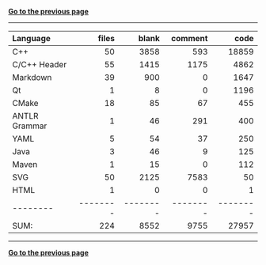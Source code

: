 [**Go to the previous page**](../../README.md)

----

Language|files|blank|comment|code
:-------|-------:|-------:|-------:|-------:
C++|50|3858|593|18859
C/C++ Header|55|1415|1175|4862
Markdown|39|900|0|1647
Qt|1|8|0|1196
CMake|18|85|67|455
ANTLR Grammar|1|46|291|400
YAML|5|54|37|250
Java|3|46|9|125
Maven|1|15|0|112
SVG|50|2125|7583|50
HTML|1|0|0|1
--------|--------|--------|--------|--------
SUM:|224|8552|9755|27957

----


[**Go to the previous page**](../../README.md)
